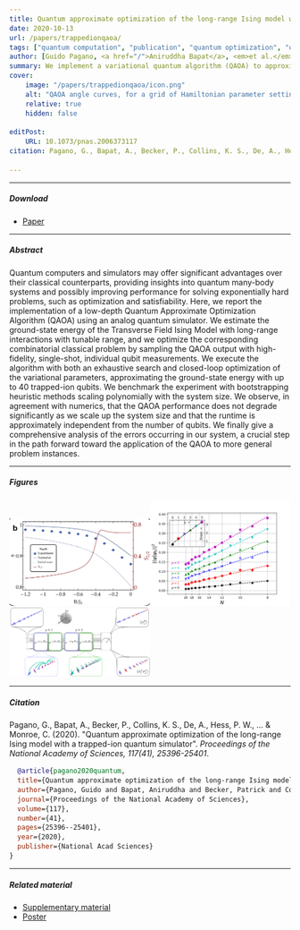 ```yaml
---
title: Quantum approximate optimization of the long-range Ising model with a trapped-ion quantum simulator
date: 2020-10-13
url: /papers/trappedionqaoa/
tags: ["quantum computation", "publication", "quantum optimization", "optimal control"]
author: [Guido Pagano, <a href="/">Aniruddha Bapat</a>, <em>et al.</em>, Stephen Jordan, Alexey V Gorshkov, Christopher Monroe]
summary: We implement a variational quantum algorithm (QAOA) to approximate the ground-state energy of a long-range Ising model, both quantum and classical, and investigating the algorithm performance on a trapped-ion quantum simulator with up to 40 qubits.  
cover:
    image: "/papers/trappedionqaoa/icon.png"
    alt: "QAOA angle curves, for a grid of Hamiltonian parameter settings"
    relative: true
    hidden: false

editPost:
    URL: 10.1073/pnas.2006373117
citation: Pagano, G., Bapat, A., Becker, P., Collins, K. S., De, A., Hess, P. W., ... & Monroe, C. (2020). "Quantum approximate optimization of the long-range Ising model with a trapped-ion quantum simulator". *Proceedings of the National Academy of Sciences, 117(41), 25396-25401*.

---
```



---

##### Download

- [Paper](/papers/trappedionqaoa/paper.pdf)

---

##### Abstract

Quantum computers and simulators may offer significant advantages over their classical counterparts, providing insights into quantum many-body systems and possibly improving performance for solving exponentially hard problems, such as optimization and satisfiability. Here, we report the implementation of a low-depth Quantum Approximate Optimization Algorithm (QAOA) using an analog quantum simulator. We estimate the ground-state energy of the Transverse Field Ising Model with long-range interactions with tunable range, and we optimize the corresponding combinatorial classical problem by sampling the QAOA output with high-fidelity, single-shot, individual qubit measurements. We execute the algorithm with both an exhaustive search and closed-loop optimization of the variational parameters, approximating the ground-state energy with up to 40 trapped-ion qubits. We benchmark the experiment with bootstrapping heuristic methods scaling polynomially with the system size. We observe, in agreement with numerics, that the QAOA performance does not degrade significantly as we scale up the system size and that the runtime is approximately independent from the number of qubits. We finally give a comprehensive analysis of the errors occurring in our system, a crucial step in the path forward toward the application of the QAOA to more general problem instances.

---

##### Figures

<img src="./fig1.png" width="50%"><img src="./fig2.png" width="50%"><img src="./fig3.pdf" width="50%">

---

##### Citation

Pagano, G., Bapat, A., Becker, P., Collins, K. S., De, A., Hess, P. W., ... & Monroe, C. (2020). "Quantum approximate optimization of the long-range Ising model with a trapped-ion quantum simulator". *Proceedings of the National Academy of Sciences, 117(41), 25396-25401*.

```BibTeX
  @article{pagano2020quantum,
  title={Quantum approximate optimization of the long-range Ising model with a trapped-ion quantum simulator},
  author={Pagano, Guido and Bapat, Aniruddha and Becker, Patrick and Collins, Katherine S and De, Arinjoy and Hess, Paul W and Kaplan, Harvey B and Kyprianidis, Antonis and Tan, Wen Lin and Baldwin, Christopher and others},
  journal={Proceedings of the National Academy of Sciences},
  volume={117},
  number={41},
  pages={25396--25401},
  year={2020},
  publisher={National Acad Sciences}
}
```

---

##### Related material

+ [Supplementary material](/papers/trappedionqaoa/supplement.pdf)
+ [Poster](/papers/trappedionqaoa/poster.pdf)